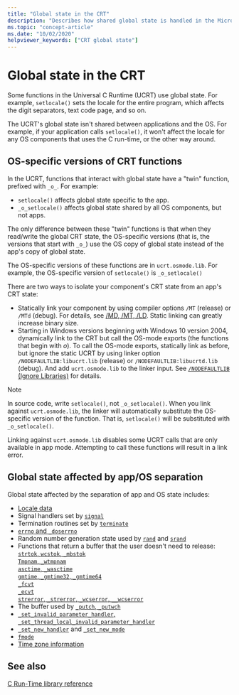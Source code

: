 ```yaml
---
title: "Global state in the CRT"
description: "Describes how shared global state is handled in the Microsoft Universal C Runtime." 
ms.topic: "concept-article"
ms.date: "10/02/2020"
helpviewer_keywords: ["CRT global state"]
---
```


# Global state in the CRT

Some functions in the Universal C Runtime (UCRT) use global state. For example, `setlocale()` sets the locale for the entire program, which affects the digit separators, text code page, and so on.

The UCRT's global state isn't shared between applications and the OS. For example, if your application calls `setlocale()`, it won't affect the locale for any OS components that uses the C run-time, or the other way around.

## OS-specific versions of CRT functions

In the UCRT, functions that interact with global state have a "twin" function, prefixed with `_o_`. For example:

- `setlocale()` affects global state specific to the app.
- `_o_setlocale()` affects global state shared by all OS components, but not apps.

The only difference between these "twin" functions is that when they read/write the global CRT state, the OS-specific versions (that is, the versions that start with `_o_`) use the OS copy of global state instead of the app's copy of global state.

The OS-specific versions of these functions are in `ucrt.osmode.lib`. For example, the OS-specific version of `setlocale()` is `_o_setlocale()`

There are two ways to isolate your component's CRT state from an app's CRT state:

- Statically link your component by using compiler options `/MT` (release) or `/MTd` (debug). For details, see [/MD, /MT, /LD](../build/reference/md-mt-ld-use-run-time-library.md). Static linking can greatly increase binary size.
- Starting in Windows versions beginning with Windows 10 version 2004, dynamically link to the CRT but call the OS-mode exports (the functions that begin with _o_). To call the OS-mode exports, statically link as before, but ignore the static UCRT by using linker option `/NODEFAULTLIB:libucrt.lib` (release) or `/NODEFAULTLIB:libucrtd.lib` (debug). And add `ucrt.osmode.lib` to the linker input. See [`/NODEFAULTLIB` (Ignore Libraries)](../build/reference/nodefaultlib-ignore-libraries.md) for details.

> [!NOTE]
> In source code,  write `setlocale()`, not `_o_setlocale()`. When you link against `ucrt.osmode.lib`, the linker will automatically substitute the OS-specific version of the function. That is, `setlocale()` will be substituted with `_o_setlocale()`.

Linking against `ucrt.osmode.lib` disables some UCRT calls that are only available in app mode. Attempting to call these functions will result in a link error.

## Global state affected by app/OS separation

Global state affected by the separation of app and OS state includes:

- [Locale data](locale.md)
- Signal handlers set by [`signal`](reference/signal.md)
- Termination routines set by [`terminate`](reference/set-terminate-crt.md)
- [`errno` and `_doserrno`](errno-doserrno-sys-errlist-and-sys-nerr.md)
- Random number generation state used by [`rand`](reference/rand.md) and [`srand`](reference/srand.md)
- Functions that return a buffer that the user doesn't need to release:
    [`strtok`, `wcstok`, `_mbstok`](reference/strtok-strtok-l-wcstok-wcstok-l-mbstok-mbstok-l.md)\
    [`Tmpnam`, `_wtmpnam`](reference/tempnam-wtempnam-tmpnam-wtmpnam.md)\
    [`asctime`, `_wasctime`](reference/asctime-wasctime.md)\
    [`gmtime`, `_gmtime32`, `_gmtime64`](reference/gmtime-gmtime32-gmtime64.md)\
    [`_fcvt`](reference/fcvt.md)\
    [`_ecvt`](reference/ecvt.md)\
    [`strerror`, `_strerror`, `_wcserror`, `__wcserror`](reference/strerror-strerror-wcserror-wcserror.md)
- The buffer used by [`_putch`, `_putwch`](reference/putch-putwch.md)
- [`_set_invalid_parameter_handler`, `_set_thread_local_invalid_parameter_handler`](reference/set-invalid-parameter-handler-set-thread-local-invalid-parameter-handler.md)
- [`_set_new_handler`](reference/set-new-handler.md) and [`_set_new_mode`](reference/set-new-mode.md)
- [`fmode`](text-and-binary-mode-file-i-o.md)
- [Time zone information](time-management.md)

## See also

[C Run-Time library reference](c-run-time-library-reference.md)
